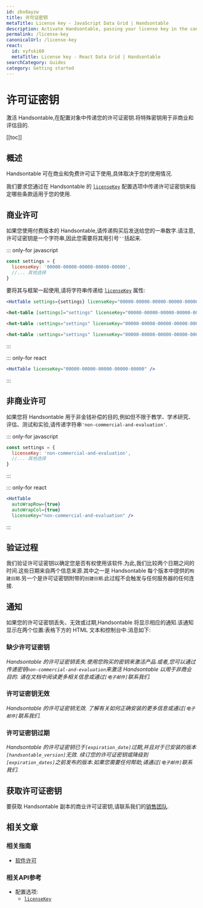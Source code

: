 ```yaml
---
id: zbx8ayzw
title: 许可证密钥
metaTitle: License key - JavaScript Data Grid | Handsontable
description: Activate Handsontable, passing your license key in the configuration object. Use a special key for non-commercial and evaluation purposes.
permalink: /license-key
canonicalUrl: /license-key
react:
  id: vyfski60
  metaTitle: License key - React Data Grid | Handsontable
searchCategory: Guides
category: Getting started
---
```


# 许可证密钥

激活 Handsontable,在配置对象中传递您的许可证密钥.将特殊密钥用于非商业和评估目的.

[[toc]]

## 概述

Handsontable 可在商业和免费许可证下使用,具体取决于您的使用情况.

我们要求您通过在 Handsontable 的 [`licenseKey`](@/api/options.md#licensekey) 配置选项中传递许可证密钥来指定哪些条款适用于您的使用.

## 商业许可

如果您使用付费版本的 Handsontable,请传递购买后发送给您的一串数字.请注意,许可证密钥是一个字符串,因此您需要将其用引号`''`括起来.

::: only-for javascript

```js
const settings = {
  licenseKey: '00000-00000-00000-00000-00000',
  //... 其他选择
}
```

要将其与框架一起使用,请将字符串传递给 [`licenseKey`](@/api/options.md#licensekey) 属性:

<code-group>
<code-block title="React" active>

```jsx
<HotTable settings={settings} licenseKey="00000-00000-00000-00000-00000" />
```

</code-block>
<code-block title="Angular">

```html
<hot-table [settings]="settings" licenseKey="00000-00000-00000-00000-00000"></hot-table>
```

</code-block>
<code-block title="Vue 2">

```html
<hot-table :settings="settings" licenseKey="00000-00000-00000-00000-00000" />
```

</code-block>
<code-block title="Vue 3">

```html
<hot-table :settings="settings" licenseKey="00000-00000-00000-00000-00000" />
```

</code-block>
</code-group>

:::

::: only-for react

```jsx
<HotTable licenseKey="00000-00000-00000-00000-00000" />
```

:::

## 非商业许可

如果您将 Handsontable 用于非金钱补偿的目的,例如但不限于教学、学术研究、评估、测试和实验,请传递字符串`'non-commercial-and-evaluation'`.

::: only-for javascript

```js
const settings = {
  licenseKey: 'non-commercial-and-evaluation',
  //... 其他选择
}
```

:::

::: only-for react

```jsx
<HotTable 
  autoWrapRow={true}
  autoWrapCol={true}
  licenseKey="non-commercial-and-evaluation" />
```

:::

## 验证过程

我们验证许可证密钥以确定您是否有权使用该软件.为此,我们比较两个日期之间的时间.这些日期来自两个信息来源.其中之一是 Handsontable 每个版本中提供的`构建日期`.另一个是许可证密钥附带的`创建日期`.此过程不会触发与任何服务器的任何连接.

## 通知

如果您的许可证密钥丢失、无效或过期,Handsontable 将显示相应的通知.该通知显示在两个位置:表格下方的 HTML 文本和控制台中.消息如下:

### 缺少许可证密钥

_Handsontable 的许可证密钥丢失.使用您购买的密钥来激活产品.或者,您可以通过传递密钥`non-commercial-and-evaluation`来激活 Handsontable 以用于非商业目的.  请在文档中阅读更多相关信息或通过`[电子邮件]`联系我们._

### 许可证密钥无效

_Handsontable 的许可证密钥无效.  了解有关如何正确安装的更多信息或通过`[电子邮件]`联系我们._

### 许可证密钥过期

_Handsontable 的许可证密钥已于`[expiration_date]`过期,并且对于已安装的版本`[handsontable_version]`无效.  续订您的许可证密钥或降级到`[expiration_dates]`之前发布的版本.如果您需要任何帮助,请通过`[电子邮件]`联系我们._

## 获取许可证密钥

要获取 Handsontable 副本的商业许可证密钥,请联系我们的[销售团队](https://handsontable.com/get-a-quote).

## 相关文章

### 相关指南

<div class="boxes-list gray">
 
- [软件许可](@/guides/technical-specification/software-license/software-license.md)

</div>

### 相关API参考

- 配置选项:
  - [`licenseKey`](@/api/options.md#licensekey)
